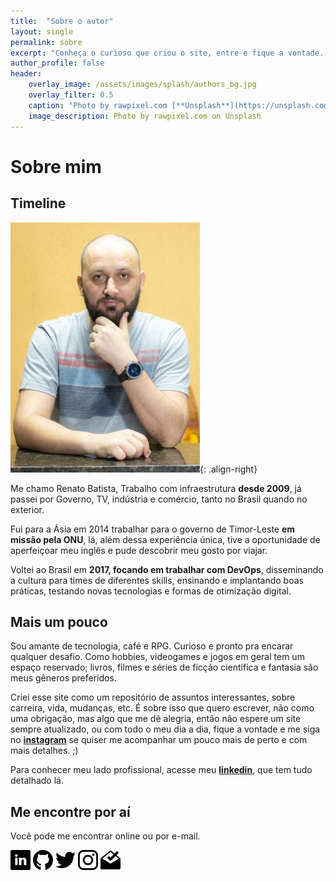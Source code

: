 ```yaml
---
title:  "Sobre o autor"
layout: single
permalink: sobre
excerpt: "Conheça o curioso que criou o site, entre e fique a vontade. ;)"
author_profile: false
header:
    overlay_image: /assets/images/splash/authors_bg.jpg
    overlay_filter: 0.5
    caption: "Photo by rawpixel.com [**Unsplash**](https://unsplash.com/photos/EF8Jr-uPS2Y)"
    image_description: Photo by rawpixel.com on Unsplash
---
```

# Sobre mim
<!-- Nunca fui muito bom pra falar sobre a minha própria pessoa, mas tenho aprendido de um tempo pra cá, então vamos lá. -->

## Timeline
![Renato Batista](/assets/images/authors/renato_perfil_400px.jpg){: .align-right}

Me chamo Renato Batista, Trabalho com infraestrutura **desde 2009**, já passei por Governo, TV, indústria e comércio, tanto no Brasil quando no exterior.

Fui para a Ásia em 2014 trabalhar para o governo de Timor-Leste **em missão pela ONU**, lá, além dessa experiência única, tive a oportunidade de aperfeiçoar meu inglês e pude descobrir meu gosto por viajar.

Voltei ao Brasil em **2017, focando em trabalhar com DevOps**, disseminando a cultura para times de diferentes skills, ensinando e implantando boas práticas, testando novas tecnologias e formas de otimização digital.

## Mais um pouco
Sou amante de tecnologia, café e RPG. Curioso e pronto pra encarar qualquer desafio. 
Como hobbies, videogames e jogos em geral tem um espaço reservado; livros, filmes e séries de ficção científica e fantasia são meus gêneros preferidos.

Criei esse site como um repositório de assuntos interessantes, sobre carreira, vida, mudanças, etc. É sobre isso que quero escrever, não como uma obrigação, mas algo que me dê alegria, então não espere um site sempre atualizado, ou com todo o meu dia a dia, fique a vontade e me siga no [**instagram**](https://instagram.com/zenatuz) se quiser me acompanhar um pouco mais de perto e com mais detalhes. ;)

Para conhecer meu lado profissional, acesse meu [**linkedin**](https://linkedin.com/in/zenatuz), que tem tudo detalhado lá. 

## Me encontre por aí

Você pode me encontrar online ou por e-mail.

[![image](/assets/images/icons/32px/linkedin.png)](https://linkedin.com/in/zenatuz)  [![image](/assets/images/icons/32px/github.png)](https://github.com/zenatuz)  [![image](/assets/images/icons/32px/twitter.png)](https://twitter.com/zenatuz)  [![image](/assets/images/icons/32px/instagram.png)](https://instagram.com/zenatuz)  [![image](/assets/images/icons/32px/inbox.png)](mailto:contato@renatobatista.com.br) 

<!-- 
[![image](/assets/images/icons/32px/youtube.png)](https://www.youtube.com/channel/UCmG0lv_84y5DNye2AAMyUsQ/featured)   -->